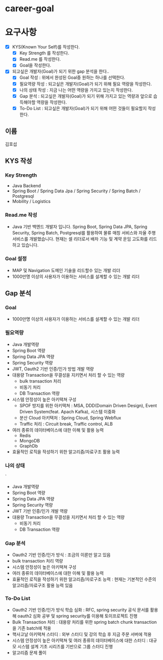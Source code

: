 # career-goal

# 요구사항

-   [x] KYS(Known Your Self)를 작성한다.
    -   [x] Key Strength 를 작성한다.
    -   [x] Read.me 를 작성한다.
    -   [x] Goal을 작성한다.
-   [x] 되고싶은 개발자(Goal)가 되기 위한 gap 분석을 한다..
    -   [x] Goal 작성 : 위에서 완성된 Goal중 원하는 하나를 선택한다.
    -   [x] 필요역량 작성 : 되고싶은 개발자(Goal)가 되기 위해 필요 역량을 작성한다.
    -   [x] 나의 상태 작성 : 지금 나는 어떤 역량을 가지고 있는지 작성한다.
    -   [x] Gap 분석 : 되고싶은 개발자(Goal)가 되기 위해 가지고 있는 역량과 앞으로 습득해야할 역량을 작성한다.
    -   [x] To-Do List : 되고싶은 개발자(Goal)가 되기 위해 어떤 것들이 필요할지 작성한다.

## 이름

김호섭

## KYS 작성

### Key Strength

-   Java Backend
-   Spring Boot / Spring Data Jpa / Spring Security / Spring Batch / Postgresql
-   Mobility / Logistics

### Read.me 작성

-   Java 기반 백엔드 개발자 입니다. Spring Boot, Spring Data JPA, Spring Security, Spring Batch, Postgresql를 활용하여 물류 매칭 서비스와 자율 주행 서비스를 개발했습니다. 현재는 셀 리더로서 배차 기능 및 계약 운임 고도화를 리드하고 있습니다.

### Goal 설정

-   MAP 및 Navigation 도메인 기술을 리드할수 있는 개발 리더
-   1000만명 이상의 사용자가 이용하는 서비스를 설계할 수 있는 개발 리더

## Gap 분석

### Goal

-   1000만명 이상의 사용자가 이용하는 서비스를 설계할 수 있는 개발 리더

### 필요역량

-   Java 개발역량
-   Spring Boot 역량
-   Spring Data JPA 역량
-   Spring Security 역량
-   JWT, Oauth2 기반 인증/인가 방법 개발 역량
-   대용량 Transaction을 무결성을 지키면서 처리 할 수 있는 역량
    -   bulk transaction 처리
    -   비동기 처리
    -   DB Transaction 역량
-   시스템 안정성이 높은 아키택쳐 구성
    -   SPOF 방지를 위한 아키택쳐 : MSA, DDD(Domain Driven Design), Event Driven System(feat. Apach Kafka), 시스템 이중화
    -   분산 Cloud 아키택처 : Spring Cloud, Spring Webflux
    -   Traffic 처리 : Circuit break, Traffic control, ALB
-   여러 종류의 데이터베이스에 대한 이해 및 활용 능력
    -   Redis
    -   MongoDB
    -   GraphDb
-   효율적인 로직을 작성하기 위한 알고리즘/자료구조 활용 능력

### 나의 상태

`

-   Java 개발역량
-   Spring Boot 역량
-   Spring Data JPA 역량
-   Spring Security 역량
-   JWT 기반 인증/인가 개발 역량
-   대용량 Transaction을 무결성을 지키면서 처리 할 수 있는 역량
    -   비동기 처리
    -   DB Transaction 역량

### Gap 분석

-   Oauth2 기반 인증/인가 방식 : 조금의 이론만 알고 있음
-   bulk transaction 처리 역량
-   시스템 안정성이 높은 아키택쳐 구성
-   여러 종류의 데이터베이스에 대한 이해 및 활용 능력
-   효율적인 로직을 작성하기 위한 알고리즘/자로구조 능력 : 현재는 기본적인 수준의 알고리즘/자료구조 활용 능력 있음

### To-Do List

-   Oauth2 기반 인증/인가 방식 학습 심화 : RFC, spring security 공식 문서를 활용해 oauth2 심화 공부 및 spring security를 이용해 토이프로젝트 진행
-   Bulk Transaction 처리 : 대용량 처리를 위한 spring batch chunk transaction 을 기존 batch에 적용
-   핵사고날 아키택쳐 스터디 : 외부 스터디 및 강의 학습 후 지금 주문 서버에 적용
-   시스템 안정성이 높은 아키택쳐 및 여러 종류의 데이터베이스에 대한 스터디 : 대규모 시스템 설계 기초 시리즈를 기반으로 그룹 스터디 진행
-   알고리즘 문제 풀이
